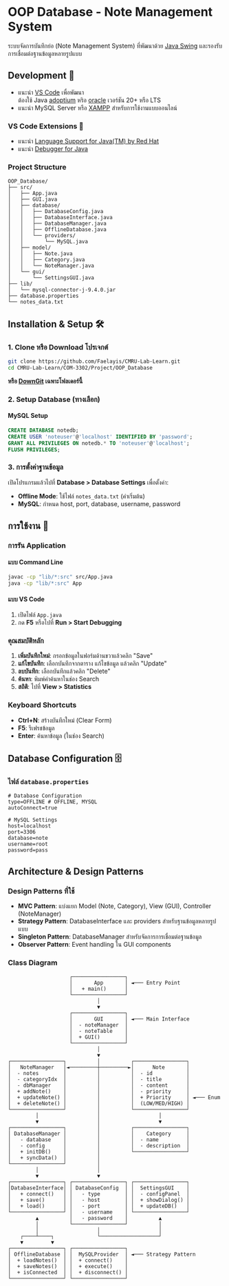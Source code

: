 # OOP Database - Note Management System

ระบบจัดการบันทึกย่อ (Note Management System) ที่พัฒนาด้วย [Java Swing](<http://en.wikipedia.org/wiki/Swing_(Java)>) และรองรับการเชื่อมต่อฐานข้อมูลหลายรูปแบบ

## Development 🚀

- แนะนำ [VS Code](https://code.visualstudio.com) เพื่อพัฒนา<br>
  ต้องใช้ Java [adoptium](https://adoptium.net/temurin/releases?arch=x64) หริอ [oracle](https://www.oracle.com/asean/java/technologies/downloads/) เวอร์ชัน 20+ หรือ LTS
- แนะนำ MySQL Server หรือ [XAMPP](https://www.apachefriends.org/) สำหรับการใช้งานแบบออนไลน์

### VS Code Extensions 🧩

- แนะนำ [Language Support for Java(TM) by Red Hat](https://marketplace.visualstudio.com/items?itemName=redhat.java)
- แนะนำ [Debugger for Java](https://marketplace.visualstudio.com/items?itemName=vscjava.vscode-java-debug)

### Project Structure

```text
OOP_Database/
├── src/
│   ├── App.java
│   ├── GUI.java
│   ├── database/
│   │   ├── DatabaseConfig.java
│   │   ├── DatabaseInterface.java
│   │   ├── DatabaseManager.java
│   │   ├── OfflineDatabase.java
│   │   └── providers/
│   │       └── MySQL.java
│   ├── model/
│   │   ├── Note.java
│   │   ├── Category.java
│   │   └── NoteManager.java
│   └── gui/
│       └── SettingsGUI.java
├── lib/
│   └── mysql-connector-j-9.4.0.jar
├── database.properties
└── notes_data.txt
```

## Installation & Setup 🛠️

### 1. Clone หรือ Download โปรเจกต์

```bash
git clone https://github.com/Faelayis/CMRU-Lab-Learn.git
cd CMRU-Lab-Learn/COM-3302/Project/OOP_Database
```

**หรือ [DownGit](https://downgit.github.io/#/home?url=https://github.com/Faelayis/CMRU-Lab-Learn/tree/main/COM-3302/Project/OOP_Database) เฉพาะโฟลเดอร์นี้**

### 2. Setup Database (ทางเลือก)

#### MySQL Setup

```sql
CREATE DATABASE notedb;
CREATE USER 'noteuser'@'localhost' IDENTIFIED BY 'password';
GRANT ALL PRIVILEGES ON notedb.* TO 'noteuser'@'localhost';
FLUSH PRIVILEGES;
```

### 3. การตั้งค่าฐานข้อมูล

เปิดโปรแกรมแล้วไปที่ **Database > Database Settings** เพื่อตั้งค่า:

- **Offline Mode**: ใช้ไฟล์ `notes_data.txt` (ค่าเริ่มต้น)
- **MySQL**: กำหนด host, port, database, username, password

## การใช้งาน 📖

### การรัน Application

#### แบบ Command Line

```bash
javac -cp "lib/*:src" src/App.java
java -cp "lib/*:src" App
```

#### แบบ VS Code

1. เปิดไฟล์ `App.java`
2. กด **F5** หรือไปที่ **Run > Start Debugging**

### คุณสมบัติหลัก

1. **เพิ่มบันทึกใหม่**: กรอกข้อมูลในฟอร์มด้านขวาแล้วคลิก "Save"
2. **แก้ไขบันทึก**: เลือกบันทึกจากตาราง แก้ไขข้อมูล แล้วคลิก "Update"
3. **ลบบันทึก**: เลือกบันทึกแล้วคลิก "Delete"
4. **ค้นหา**: พิมพ์คำค้นหาในช่อง Search
5. **สถิติ**: ไปที่ **View > Statistics**

### Keyboard Shortcuts

- **Ctrl+N**: สร้างบันทึกใหม่ (Clear Form)
- **F5**: รีเฟรชข้อมูล
- **Enter**: ค้นหาข้อมูล (ในช่อง Search)

## Database Configuration 🗄️

### ไฟล์ `database.properties`

```properties
# Database Configuration
type=OFFLINE # OFFLINE, MYSQL
autoConnect=true

# MySQL Settings
host=localhost
port=3306
database=note
username=root
password=pass
```

## Architecture & Design Patterns

### Design Patterns ที่ใช้

- **MVC Pattern**: แบ่งแยก Model (Note, Category), View (GUI), Controller (NoteManager)
- **Strategy Pattern**: DatabaseInterface และ providers สำหรับฐานข้อมูลหลายรูปแบบ
- **Singleton Pattern**: DatabaseManager สำหรับจัดการการเชื่อมต่อฐานข้อมูล
- **Observer Pattern**: Event handling ใน GUI components

### Class Diagram

```text
                    ┌─────────────────┐
                    │       App       │ ◄─── Entry Point
                    │   + main()      │
                    └─────────────────┘
                             │
                             ▼
                    ┌─────────────────┐
                    │       GUI       │ ◄─── Main Interface
                    │  - noteManager  │
                    │  - noteTable    │
                    │  + GUI()        │
                    └─────────────────┘
                             │
                             ▼
┌─────────────────┐          │          ┌─────────────────┐
│   NoteManager   │◄─────────┼─────────►│      Note       │
│  - notes        │          │          │  - id           │
│  - categoryIdx  │          │          │  - title        │
│  - dbManager    │          │          │  - content      │
│  + addNote()    │          │          │  - priority     │
│  + updateNote() │          │          │  + Priority     │ ◄─── Enum
│  + deleteNote() │          │          │  (LOW/MED/HIGH) │
└─────────────────┘          │          └─────────────────┘
         │                   │                   │
         ▼                   │                   ▼
┌─────────────────┐          │          ┌─────────────────┐
│ DatabaseManager │          │          │    Category     │
│   - database    │          │          │  - name         │
│   - config      │          │          │  - description  │
│   + initDB()    │          │          └─────────────────┘
│   + syncData()  │          │
└─────────────────┘          │
         │                   │
         ▼                   ▼
┌─────────────────┐ ┌─────────────────┐ ┌─────────────────┐
│DatabaseInterface│ │ DatabaseConfig  │ │  SettingsGUI    │
│   + connect()   │ │   - type        │ │  - configPanel  │
│   + save()      │ │   - host        │ │  + showDialog() │
│   + load()      │ │   - port        │ │  + updateDB()   │
└─────────────────┘ │   - username    │ └─────────────────┘
         ▲          │   - password    │          ▲
         │          └─────────────────┘          │
         │                   │                   │
    ┌────┴────┐              └───────────────────┘
    ▼         ▼
┌─────────────────┐ ┌─────────────────┐
│ OfflineDatabase │ │  MySQLProvider  │ ◄─── Strategy Pattern
│  + loadNotes()  │ │  + connect()    │
│  + saveNotes()  │ │  + execute()    │
│  + isConnected  │ │  + disconnect() │
└─────────────────┘ └─────────────────┘
```
